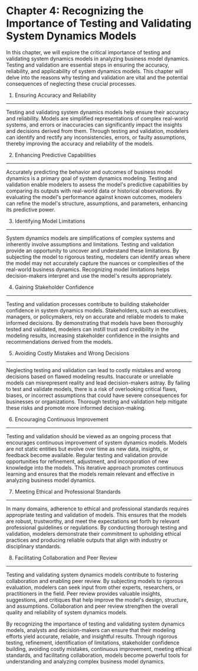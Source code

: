 Chapter 4: Recognizing the Importance of Testing and Validating System Dynamics Models
======================================================================================

In this chapter, we will explore the critical importance of testing and validating system dynamics models in analyzing business model dynamics. Testing and validation are essential steps in ensuring the accuracy, reliability, and applicability of system dynamics models. This chapter will delve into the reasons why testing and validation are vital and the potential consequences of neglecting these crucial processes.

1. Ensuring Accuracy and Reliability
------------------------------------

Testing and validating system dynamics models help ensure their accuracy and reliability. Models are simplified representations of complex real-world systems, and errors or inaccuracies can significantly impact the insights and decisions derived from them. Through testing and validation, modelers can identify and rectify any inconsistencies, errors, or faulty assumptions, thereby improving the accuracy and reliability of the models.

2. Enhancing Predictive Capabilities
------------------------------------

Accurately predicting the behavior and outcomes of business model dynamics is a primary goal of system dynamics modeling. Testing and validation enable modelers to assess the model's predictive capabilities by comparing its outputs with real-world data or historical observations. By evaluating the model's performance against known outcomes, modelers can refine the model's structure, assumptions, and parameters, enhancing its predictive power.

3. Identifying Model Limitations
--------------------------------

System dynamics models are simplifications of complex systems and inherently involve assumptions and limitations. Testing and validation provide an opportunity to uncover and understand these limitations. By subjecting the model to rigorous testing, modelers can identify areas where the model may not accurately capture the nuances or complexities of the real-world business dynamics. Recognizing model limitations helps decision-makers interpret and use the model's results appropriately.

4. Gaining Stakeholder Confidence
---------------------------------

Testing and validation processes contribute to building stakeholder confidence in system dynamics models. Stakeholders, such as executives, managers, or policymakers, rely on accurate and reliable models to make informed decisions. By demonstrating that models have been thoroughly tested and validated, modelers can instill trust and credibility in the modeling results, increasing stakeholder confidence in the insights and recommendations derived from the models.

5. Avoiding Costly Mistakes and Wrong Decisions
-----------------------------------------------

Neglecting testing and validation can lead to costly mistakes and wrong decisions based on flawed modeling results. Inaccurate or unreliable models can misrepresent reality and lead decision-makers astray. By failing to test and validate models, there is a risk of overlooking critical flaws, biases, or incorrect assumptions that could have severe consequences for businesses or organizations. Thorough testing and validation help mitigate these risks and promote more informed decision-making.

6. Encouraging Continuous Improvement
-------------------------------------

Testing and validation should be viewed as an ongoing process that encourages continuous improvement of system dynamics models. Models are not static entities but evolve over time as new data, insights, or feedback become available. Regular testing and validation provide opportunities for refinement, adjustment, and incorporation of new knowledge into the models. This iterative approach promotes continuous learning and ensures that the models remain relevant and effective in analyzing business model dynamics.

7. Meeting Ethical and Professional Standards
---------------------------------------------

In many domains, adherence to ethical and professional standards requires appropriate testing and validation of models. This ensures that the models are robust, trustworthy, and meet the expectations set forth by relevant professional guidelines or regulations. By conducting thorough testing and validation, modelers demonstrate their commitment to upholding ethical practices and producing reliable outputs that align with industry or disciplinary standards.

8. Facilitating Collaboration and Peer Review
---------------------------------------------

Testing and validating system dynamics models contribute to fostering collaboration and enabling peer review. By subjecting models to rigorous evaluation, modelers can seek input from other experts, researchers, or practitioners in the field. Peer review provides valuable insights, suggestions, and critiques that help improve the model's design, structure, and assumptions. Collaboration and peer review strengthen the overall quality and reliability of system dynamics models.

By recognizing the importance of testing and validating system dynamics models, analysts and decision-makers can ensure that their modeling efforts yield accurate, reliable, and insightful results. Through rigorous testing, refinement, identification of limitations, stakeholder confidence building, avoiding costly mistakes, continuous improvement, meeting ethical standards, and facilitating collaboration, models become powerful tools for understanding and analyzing complex business model dynamics.
